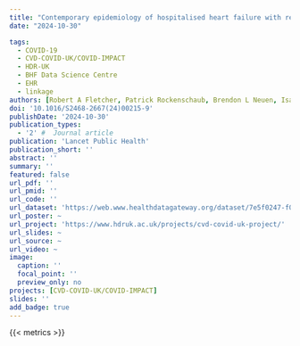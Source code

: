 ```yaml
---
title: "Contemporary epidemiology of hospitalised heart failure with reduced versus preserved ejection fraction in England: a retrospective, cohort study of whole-population electronic health records"
date: "2024-10-30"

tags:
  - COVID-19
  - CVD-COVID-UK/COVID-IMPACT
  - HDR-UK
  - BHF Data Science Centre
  - EHR
  - linkage
authors: [Robert A Fletcher, Patrick Rockenschaub, Brendon L Neuen, Isabel Johanna Walter, Nathalie Conrad, Mehrdad A Mizani, Thomas Bolton, Claire A Lawson, admin, Stelios Boulitsakis Logothetis, Carmen Petitjean, Luigi Filippo Brizzi, Stephen Kaptoge, Elena Raffetti, Patrick A Calvert, Emanuele Di Angelantonio, Amitava Banerjee, Mamas A Mamas, Iain Squire, Spiros Denaxas, Theresa A McDonagh, Cathie Sudlow, Steffen E Petersen, Glenn M Chertow, Kamlesh Khunti, Johan Sundstrom, Clare Arnott, John G F Cleland, John Danesh, John J V McMurray, Muthiah Vaduganathan, Angela Wood, CVD-COVID-UK/COVID-IMPACT Consortium]
doi: '10.1016/S2468-2667(24)00215-9'
publishDate: '2024-10-30'
publication_types:
  - '2' #  Journal article
publication: 'Lancet Public Health'
publication_short: ''
abstract: ''
summary: ''
featured: false
url_pdf: ''
url_pmid: ''
url_code: ''
url_dataset: 'https://web.www.healthdatagateway.org/dataset/7e5f0247-f033-4f98-aed3-3d7422b9dc6d'
url_poster: ~
url_project: 'https://www.hdruk.ac.uk/projects/cvd-covid-uk-project/'
url_slides: ~
url_source: ~
url_video: ~
image:
  caption: ''
  focal_point: ''
  preview_only: no
projects: [CVD-COVID-UK/COVID-IMPACT]
slides: ''
add_badge: true
---
```


{{< metrics >}}
